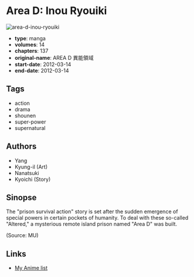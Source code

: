 # Area D: Inou Ryouiki

![area-d-inou-ryouiki](https://cdn.myanimelist.net/images/manga/1/188814.jpg)

-   **type**: manga
-   **volumes**: 14
-   **chapters**: 137
-   **original-name**: AREA D 異能領域
-   **start-date**: 2012-03-14
-   **end-date**: 2012-03-14

## Tags

-   action
-   drama
-   shounen
-   super-power
-   supernatural

## Authors

-   Yang
-   Kyung-il (Art)
-   Nanatsuki
-   Kyoichi (Story)

## Sinopse

The "prison survival action" story is set after the sudden emergence of special powers in certain pockets of humanity. To deal with these so-called "Altered," a mysterious remote island prison named "Area D" was built.

(Source: MU)

## Links

-   [My Anime list](https://myanimelist.net/manga/35721/Area_D__Inou_Ryouiki)
